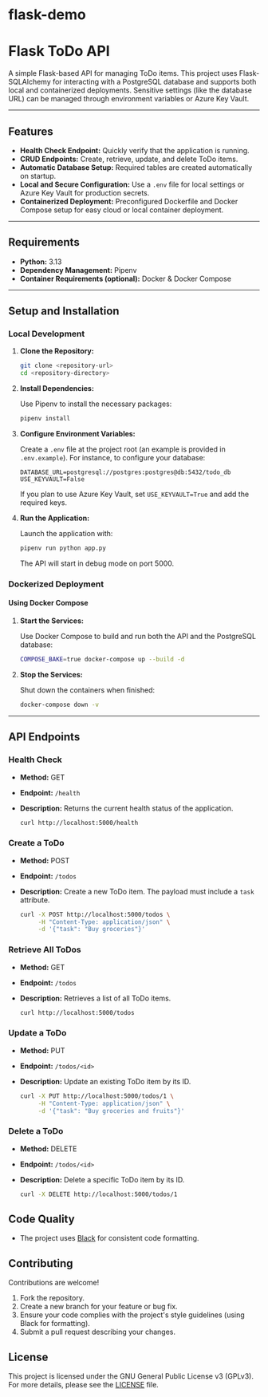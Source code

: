 # flask-demo

# Flask ToDo API

A simple Flask-based API for managing ToDo items. This project uses Flask-SQLAlchemy for interacting with a PostgreSQL database and supports both local and containerized deployments. Sensitive settings (like the database URL) can be managed through environment variables or Azure Key Vault.

---

## Features

- **Health Check Endpoint:** Quickly verify that the application is running.
- **CRUD Endpoints:** Create, retrieve, update, and delete ToDo items.
- **Automatic Database Setup:** Required tables are created automatically on startup.
- **Local and Secure Configuration:** Use a `.env` file for local settings or Azure Key Vault for production secrets.
- **Containerized Deployment:** Preconfigured Dockerfile and Docker Compose setup for easy cloud or local container deployment.

---

## Requirements

- **Python:** 3.13  
- **Dependency Management:** Pipenv  
- **Container Requirements (optional):** Docker & Docker Compose  

---

## Setup and Installation

### Local Development

1. **Clone the Repository:**

   ```bash
   git clone <repository-url>
   cd <repository-directory>
   ```

2. **Install Dependencies:**

   Use Pipenv to install the necessary packages:

   ```bash
   pipenv install
   ```

3. **Configure Environment Variables:**

   Create a `.env` file at the project root (an example is provided in `.env.example`). For instance, to configure your database:

   ```dotenv
   DATABASE_URL=postgresql://postgres:postgres@db:5432/todo_db
   USE_KEYVAULT=False
   ```

   If you plan to use Azure Key Vault, set `USE_KEYVAULT=True` and add the required keys.

4. **Run the Application:**

   Launch the application with:

   ```bash
   pipenv run python app.py
   ```

   The API will start in debug mode on port 5000.

### Dockerized Deployment

#### Using Docker Compose

1. **Start the Services:**

   Use Docker Compose to build and run both the API and the PostgreSQL database:

   ```bash
   COMPOSE_BAKE=true docker-compose up --build -d
   ```

2. **Stop the Services:**

   Shut down the containers when finished:

   ```bash
   docker-compose down -v
   ```

---

## API Endpoints

### Health Check

- **Method:** GET  
- **Endpoint:** `/health`  
- **Description:** Returns the current health status of the application.

   ```bash
   curl http://localhost:5000/health
   ```

### Create a ToDo

- **Method:** POST  
- **Endpoint:** `/todos`  
- **Description:** Create a new ToDo item. The payload must include a `task` attribute.

   ```bash
   curl -X POST http://localhost:5000/todos \
        -H "Content-Type: application/json" \
        -d '{"task": "Buy groceries"}'
   ```

### Retrieve All ToDos

- **Method:** GET  
- **Endpoint:** `/todos`  
- **Description:** Retrieves a list of all ToDo items.

   ```bash
   curl http://localhost:5000/todos
   ```

### Update a ToDo

- **Method:** PUT  
- **Endpoint:** `/todos/<id>`  
- **Description:** Update an existing ToDo item by its ID.

   ```bash
   curl -X PUT http://localhost:5000/todos/1 \
        -H "Content-Type: application/json" \
        -d '{"task": "Buy groceries and fruits"}'
   ```

### Delete a ToDo

- **Method:** DELETE  
- **Endpoint:** `/todos/<id>`  
- **Description:** Delete a specific ToDo item by its ID.

   ```bash
   curl -X DELETE http://localhost:5000/todos/1
   ```

## Code Quality

- The project uses [Black](https://black.readthedocs.io/en/stable/) for consistent code formatting.

## Contributing

Contributions are welcome!  
1. Fork the repository.
2. Create a new branch for your feature or bug fix.
3. Ensure your code complies with the project's style guidelines (using Black for formatting).
4. Submit a pull request describing your changes.

## License

This project is licensed under the GNU General Public License v3 (GPLv3).  
For more details, please see the [LICENSE](LICENSE) file.